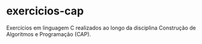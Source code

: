 # exercicios-cap
Exercícios em linguagem C realizados ao longo da disciplina Construção de Algoritmos e Programação (CAP).
